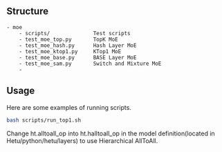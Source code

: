 ## Structure
```
- moe
    - scripts/              Test scripts
    - test_moe_top.py       TopK MoE
    - test_moe_hash.py      Hash Layer MoE
    - test_moe_ktop1.py     KTop1 MoE
    - test_moe_base.py      BASE Layer MoE
    - test_moe_sam.py       Switch and Mixture MoE
    - 
```
## Usage
Here are some examples of running scripts.
```bash
bash scripts/run_top1.sh 
```
Change ht.alltoall\_op into ht.halltoall\_op in the model definition(located in Hetu/python/hetu/layers) to use Hierarchical AllToAll. 
